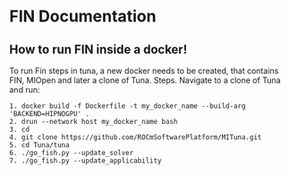FIN Documentation
==================

How to run FIN inside a docker!
-------------------------------

To run Fin steps in tuna, a new docker needs to be created, that contains FIN, MIOpen and later a clone of Tuna.
Steps. Navigate to a clone of Tuna and run:

```
1. docker build -f Dockerfile -t my_docker_name --build-arg 'BACKEND=HIPNOGPU' . 
2. drun --network host my_docker_name bash 
3. cd
4. git clone https://github.com/ROCmSoftwarePlatform/MITuna.git
5. cd Tuna/tuna
6. ./go_fish.py --update_solver
7. ./go_fish.py --update_applicability
